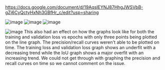 https://docs.google.com/document/d/19AqsIEYNJ87HhgJWSVbB-gZj6CyQctyHxNh3GBfHr_c/edit?usp=sharing

![image](https://user-images.githubusercontent.com/91106087/200230279-37d88398-4704-4098-9ece-1b5e0749045f.png)
![image](https://user-images.githubusercontent.com/91106087/200230293-6d12ed33-a711-44de-b5d0-ed8394ca82a5.png)
![image](https://user-images.githubusercontent.com/91106087/200230301-2e04d928-e9dd-4544-a7dc-6ab49fb21e21.png)


![image](https://user-images.githubusercontent.com/91106087/200230065-b9888c3f-bf2b-45dd-b7e6-3af2fa64177e.png)
This also had an effect on how the graphs look like for both the training and validation loss vs epochs with only three points being plotted on the line graph. The precision/recall curves weren't able to be plotted on time. The training loss and validation loss graph shows an underfit with a decreasing trend while the IoU graph shows a major overfit with an increasing trend.
We could not get through with graphing the precision and recall curves on time so we cannot comment on the issue.
